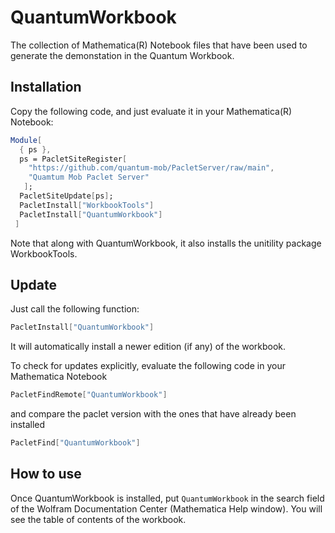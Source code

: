 # QuantumWorkbook

The collection of Mathematica(R) Notebook files that have been used to generate the demonstation in the Quantum Workbook.

## Installation

Copy the following code, and just evaluate it in your Mathematica(R) Notebook:

```Mathematica
Module[
  { ps },
  ps = PacletSiteRegister[
    "https://github.com/quantum-mob/PacletServer/raw/main",
    "Quamtum Mob Paclet Server"
   ];
  PacletSiteUpdate[ps];
  PacletInstall["WorkbookTools"]
  PacletInstall["QuantumWorkbook"]
 ]
```

Note that along with QuantumWorkbook, it also installs the unitility package WorkbookTools.


## Update

Just call the following function:

```Mathematica
PacletInstall["QuantumWorkbook"]
```
It will automatically install a newer edition (if any) of the workbook.

To check for updates explicitly, evaluate the following code in your Mathematica Notebook

```Mathematica
PacletFindRemote["QuantumWorkbook"]
```
and compare the paclet version with the ones that have already been installed

```Mathematica
PacletFind["QuantumWorkbook"]
```


## How to use

Once QuantumWorkbook is installed, put `QuantumWorkbook` in the search field of the Wolfram Documentation Center (Mathematica Help window). You will see the table of contents of the workbook.
